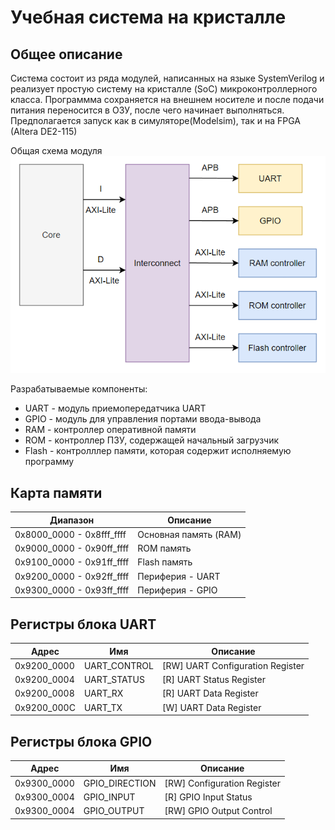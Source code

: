 # Учебная система на кристалле

## Общее описание
Система состоит из ряда модулей, написанных на языке SystemVerilog и реализует простую систему на кристалле (SoC) микроконтроллерного класса. Программма сохраняется на внешнем носителе и после подачи питания переносится в ОЗУ, после чего начинает выполняться. Предполагается запуск как в симуляторе(Modelsim), так и на FPGA (Altera DE2-115)

Общая схема модуля
![](./img/SoC_scheme.png)

Разрабатываемые компоненты:
* UART - модуль приемопередатчика UART
* GPIO - модуль для управления портами ввода-вывода
* RAM - контроллер оперативной памяти
* ROM - контроллер ПЗУ, содержащей начальный загрузчик
* Flash - контролллер памяти, которая содержит исполняемую программу


## Карта памяти

| Диапазон                  | Описание                                            |
| ------------------------- | --------------------------------------------------- |
| 0x8000_0000 - 0x8fff_ffff | Основная память (RAM)                               |
| 0x9000_0000 - 0x90ff_ffff | ROM память                                          |
| 0x9100_0000 - 0x91ff_ffff | Flash память                                        |
| 0x9200_0000 - 0x92ff_ffff | Периферия - UART                                    |
| 0x9300_0000 - 0x93ff_ffff | Периферия - GPIO                                    |

## Регистры блока UART

| Адрес         | Имя           | Описание                          |
| ------        | ----          | -------------                     |
| 0x9200_0000   | UART_CONTROL  | [RW] UART Configuration Register  |
| 0x9200_0004   | UART_STATUS   | [R] UART Status Register          |
| 0x9200_0008   | UART_RX       | [R] UART Data Register            |
| 0x9200_000C   | UART_TX       | [W] UART Data Register            |



## Регистры блока GPIO

| Адрес         | Имя               | Описание                      |
| ------        | ----              | -------------                 |
| 0x9300_0000   | GPIO_DIRECTION    | [RW] Configuration Register   |
| 0x9300_0004   | GPIO_INPUT        | [R] GPIO Input Status         |
| 0x9300_0004   | GPIO_OUTPUT       | [RW] GPIO Output Control      |